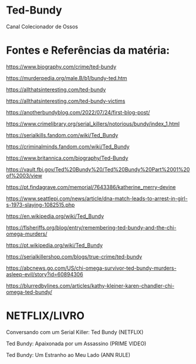 # Ted-Bundy
Canal Colecionador de Ossos

# Fontes e Referências da matéria:

https://www.biography.com/crime/ted-bundy

https://murderpedia.org/male.B/b1/bundy-ted.htm

https://allthatsinteresting.com/ted-bundy

https://allthatsinteresting.com/ted-bundy-victims

https://anotherbundyblog.com/2022/07/24/first-blog-post/

https://www.crimelibrary.org/serial_killers/notorious/bundy/index_1.html

https://serialkills.fandom.com/wiki/Ted_Bundy

https://criminalminds.fandom.com/wiki/Ted_Bundy

https://www.britannica.com/biography/Ted-Bundy

https://vault.fbi.gov/Ted%20Bundy%20/Ted%20Bundy%20Part%2001%20of%2003/view

https://pt.findagrave.com/memorial/7643386/katherine_merry-devine

https://www.seattlepi.com/news/article/dna-match-leads-to-arrest-in-girl-s-1973-slaying-1082515.php

https://en.wikipedia.org/wiki/Ted_Bundy

https://flsheriffs.org/blog/entry/remembering-ted-bundy-and-the-chi-omega-murders/

https://pt.wikipedia.org/wiki/Ted_Bundy

https://serialkillershop.com/blogs/true-crime/ted-bundy

https://abcnews.go.com/US/chi-omega-survivor-ted-bundy-murders-asleep-evil/story?id=60894306

https://blurredbylines.com/articles/kathy-kleiner-karen-chandler-chi-omega-ted-bundy/




# NETFLIX/LIVRO

Conversando com um Serial Killer: Ted Bundy (NETFLIX)

Ted Bundy: Apaixonada por um Assassino (PRIME VIDEO)

Ted Bundy: Um Estranho ao Meu Lado (ANN RULE)
